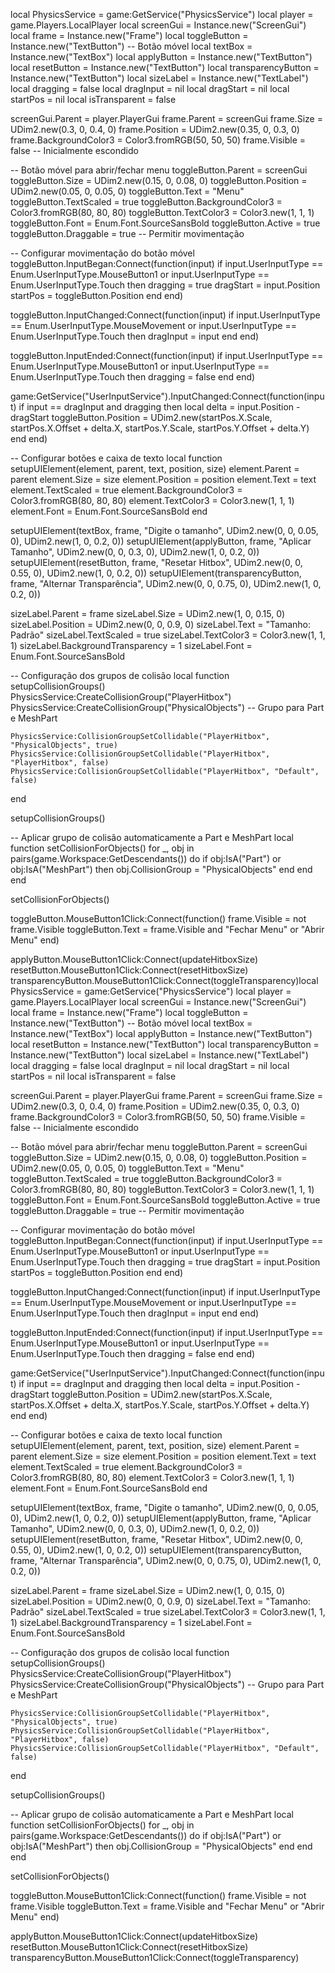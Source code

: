 local PhysicsService = game:GetService("PhysicsService")
local player = game.Players.LocalPlayer
local screenGui = Instance.new("ScreenGui")
local frame = Instance.new("Frame")
local toggleButton = Instance.new("TextButton") -- Botão móvel
local textBox = Instance.new("TextBox")
local applyButton = Instance.new("TextButton")
local resetButton = Instance.new("TextButton")
local transparencyButton = Instance.new("TextButton")
local sizeLabel = Instance.new("TextLabel")
local dragging = false
local dragInput = nil
local dragStart = nil
local startPos = nil
local isTransparent = false

screenGui.Parent = player.PlayerGui
frame.Parent = screenGui
frame.Size = UDim2.new(0.3, 0, 0.4, 0)
frame.Position = UDim2.new(0.35, 0, 0.3, 0)
frame.BackgroundColor3 = Color3.fromRGB(50, 50, 50)
frame.Visible = false -- Inicialmente escondido

-- Botão móvel para abrir/fechar menu
toggleButton.Parent = screenGui
toggleButton.Size = UDim2.new(0.15, 0, 0.08, 0)
toggleButton.Position = UDim2.new(0.05, 0, 0.05, 0)
toggleButton.Text = "Menu"
toggleButton.TextScaled = true
toggleButton.BackgroundColor3 = Color3.fromRGB(80, 80, 80)
toggleButton.TextColor3 = Color3.new(1, 1, 1)
toggleButton.Font = Enum.Font.SourceSansBold
toggleButton.Active = true
toggleButton.Draggable = true -- Permitir movimentação

-- Configurar movimentação do botão móvel
toggleButton.InputBegan:Connect(function(input)
    if input.UserInputType == Enum.UserInputType.MouseButton1 or input.UserInputType == Enum.UserInputType.Touch then
        dragging = true
        dragStart = input.Position
        startPos = toggleButton.Position
    end
end)

toggleButton.InputChanged:Connect(function(input)
    if input.UserInputType == Enum.UserInputType.MouseMovement or input.UserInputType == Enum.UserInputType.Touch then
        dragInput = input
    end
end)

toggleButton.InputEnded:Connect(function(input)
    if input.UserInputType == Enum.UserInputType.MouseButton1 or input.UserInputType == Enum.UserInputType.Touch then
        dragging = false
    end
end)

game:GetService("UserInputService").InputChanged:Connect(function(input)
    if input == dragInput and dragging then
        local delta = input.Position - dragStart
        toggleButton.Position = UDim2.new(startPos.X.Scale, startPos.X.Offset + delta.X, startPos.Y.Scale, startPos.Y.Offset + delta.Y)
    end
end)

-- Configurar botões e caixa de texto
local function setupUIElement(element, parent, text, position, size)
    element.Parent = parent
    element.Size = size
    element.Position = position
    element.Text = text
    element.TextScaled = true
    element.BackgroundColor3 = Color3.fromRGB(80, 80, 80)
    element.TextColor3 = Color3.new(1, 1, 1)
    element.Font = Enum.Font.SourceSansBold
end

setupUIElement(textBox, frame, "Digite o tamanho", UDim2.new(0, 0, 0.05, 0), UDim2.new(1, 0, 0.2, 0))
setupUIElement(applyButton, frame, "Aplicar Tamanho", UDim2.new(0, 0, 0.3, 0), UDim2.new(1, 0, 0.2, 0))
setupUIElement(resetButton, frame, "Resetar Hitbox", UDim2.new(0, 0, 0.55, 0), UDim2.new(1, 0, 0.2, 0))
setupUIElement(transparencyButton, frame, "Alternar Transparência", UDim2.new(0, 0, 0.75, 0), UDim2.new(1, 0, 0.2, 0))

sizeLabel.Parent = frame
sizeLabel.Size = UDim2.new(1, 0, 0.15, 0)
sizeLabel.Position = UDim2.new(0, 0, 0.9, 0)
sizeLabel.Text = "Tamanho: Padrão"
sizeLabel.TextScaled = true
sizeLabel.TextColor3 = Color3.new(1, 1, 1)
sizeLabel.BackgroundTransparency = 1
sizeLabel.Font = Enum.Font.SourceSansBold

-- Configuração dos grupos de colisão
local function setupCollisionGroups()
    PhysicsService:CreateCollisionGroup("PlayerHitbox")
    PhysicsService:CreateCollisionGroup("PhysicalObjects") -- Grupo para Part e MeshPart

    PhysicsService:CollisionGroupSetCollidable("PlayerHitbox", "PhysicalObjects", true)
    PhysicsService:CollisionGroupSetCollidable("PlayerHitbox", "PlayerHitbox", false)
    PhysicsService:CollisionGroupSetCollidable("PlayerHitbox", "Default", false)
end

setupCollisionGroups()

-- Aplicar grupo de colisão automaticamente a Part e MeshPart
local function setCollisionForObjects()
    for _, obj in pairs(game.Workspace:GetDescendants()) do
        if obj:IsA("Part") or obj:IsA("MeshPart") then
            obj.CollisionGroup = "PhysicalObjects"
        end
    end
end

setCollisionForObjects()

toggleButton.MouseButton1Click:Connect(function()
    frame.Visible = not frame.Visible
    toggleButton.Text = frame.Visible and "Fechar Menu" or "Abrir Menu"
end)

applyButton.MouseButton1Click:Connect(updateHitboxSize)
resetButton.MouseButton1Click:Connect(resetHitboxSize)
transparencyButton.MouseButton1Click:Connect(toggleTransparency)local PhysicsService = game:GetService("PhysicsService")
local player = game.Players.LocalPlayer
local screenGui = Instance.new("ScreenGui")
local frame = Instance.new("Frame")
local toggleButton = Instance.new("TextButton") -- Botão móvel
local textBox = Instance.new("TextBox")
local applyButton = Instance.new("TextButton")
local resetButton = Instance.new("TextButton")
local transparencyButton = Instance.new("TextButton")
local sizeLabel = Instance.new("TextLabel")
local dragging = false
local dragInput = nil
local dragStart = nil
local startPos = nil
local isTransparent = false

screenGui.Parent = player.PlayerGui
frame.Parent = screenGui
frame.Size = UDim2.new(0.3, 0, 0.4, 0)
frame.Position = UDim2.new(0.35, 0, 0.3, 0)
frame.BackgroundColor3 = Color3.fromRGB(50, 50, 50)
frame.Visible = false -- Inicialmente escondido

-- Botão móvel para abrir/fechar menu
toggleButton.Parent = screenGui
toggleButton.Size = UDim2.new(0.15, 0, 0.08, 0)
toggleButton.Position = UDim2.new(0.05, 0, 0.05, 0)
toggleButton.Text = "Menu"
toggleButton.TextScaled = true
toggleButton.BackgroundColor3 = Color3.fromRGB(80, 80, 80)
toggleButton.TextColor3 = Color3.new(1, 1, 1)
toggleButton.Font = Enum.Font.SourceSansBold
toggleButton.Active = true
toggleButton.Draggable = true -- Permitir movimentação

-- Configurar movimentação do botão móvel
toggleButton.InputBegan:Connect(function(input)
    if input.UserInputType == Enum.UserInputType.MouseButton1 or input.UserInputType == Enum.UserInputType.Touch then
        dragging = true
        dragStart = input.Position
        startPos = toggleButton.Position
    end
end)

toggleButton.InputChanged:Connect(function(input)
    if input.UserInputType == Enum.UserInputType.MouseMovement or input.UserInputType == Enum.UserInputType.Touch then
        dragInput = input
    end
end)

toggleButton.InputEnded:Connect(function(input)
    if input.UserInputType == Enum.UserInputType.MouseButton1 or input.UserInputType == Enum.UserInputType.Touch then
        dragging = false
    end
end)

game:GetService("UserInputService").InputChanged:Connect(function(input)
    if input == dragInput and dragging then
        local delta = input.Position - dragStart
        toggleButton.Position = UDim2.new(startPos.X.Scale, startPos.X.Offset + delta.X, startPos.Y.Scale, startPos.Y.Offset + delta.Y)
    end
end)

-- Configurar botões e caixa de texto
local function setupUIElement(element, parent, text, position, size)
    element.Parent = parent
    element.Size = size
    element.Position = position
    element.Text = text
    element.TextScaled = true
    element.BackgroundColor3 = Color3.fromRGB(80, 80, 80)
    element.TextColor3 = Color3.new(1, 1, 1)
    element.Font = Enum.Font.SourceSansBold
end

setupUIElement(textBox, frame, "Digite o tamanho", UDim2.new(0, 0, 0.05, 0), UDim2.new(1, 0, 0.2, 0))
setupUIElement(applyButton, frame, "Aplicar Tamanho", UDim2.new(0, 0, 0.3, 0), UDim2.new(1, 0, 0.2, 0))
setupUIElement(resetButton, frame, "Resetar Hitbox", UDim2.new(0, 0, 0.55, 0), UDim2.new(1, 0, 0.2, 0))
setupUIElement(transparencyButton, frame, "Alternar Transparência", UDim2.new(0, 0, 0.75, 0), UDim2.new(1, 0, 0.2, 0))

sizeLabel.Parent = frame
sizeLabel.Size = UDim2.new(1, 0, 0.15, 0)
sizeLabel.Position = UDim2.new(0, 0, 0.9, 0)
sizeLabel.Text = "Tamanho: Padrão"
sizeLabel.TextScaled = true
sizeLabel.TextColor3 = Color3.new(1, 1, 1)
sizeLabel.BackgroundTransparency = 1
sizeLabel.Font = Enum.Font.SourceSansBold

-- Configuração dos grupos de colisão
local function setupCollisionGroups()
    PhysicsService:CreateCollisionGroup("PlayerHitbox")
    PhysicsService:CreateCollisionGroup("PhysicalObjects") -- Grupo para Part e MeshPart

    PhysicsService:CollisionGroupSetCollidable("PlayerHitbox", "PhysicalObjects", true)
    PhysicsService:CollisionGroupSetCollidable("PlayerHitbox", "PlayerHitbox", false)
    PhysicsService:CollisionGroupSetCollidable("PlayerHitbox", "Default", false)
end

setupCollisionGroups()

-- Aplicar grupo de colisão automaticamente a Part e MeshPart
local function setCollisionForObjects()
    for _, obj in pairs(game.Workspace:GetDescendants()) do
        if obj:IsA("Part") or obj:IsA("MeshPart") then
            obj.CollisionGroup = "PhysicalObjects"
        end
    end
end

setCollisionForObjects()

toggleButton.MouseButton1Click:Connect(function()
    frame.Visible = not frame.Visible
    toggleButton.Text = frame.Visible and "Fechar Menu" or "Abrir Menu"
end)

applyButton.MouseButton1Click:Connect(updateHitboxSize)
resetButton.MouseButton1Click:Connect(resetHitboxSize)
transparencyButton.MouseButton1Click:Connect(toggleTransparency)
